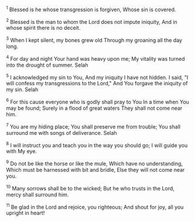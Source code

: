 <sup>1</sup> 
Blessed is he whose transgression is forgiven, Whose sin is covered. 

<sup>2</sup> 
Blessed is the man to whom the Lord does not impute iniquity, And in whose spirit there is no deceit. 

<sup>3</sup> 
When I kept silent, my bones grew old Through my groaning all the day long. 

<sup>4</sup> 
For day and night Your hand was heavy upon me; My vitality was turned into the drought of summer. Selah 

<sup>5</sup> 
I acknowledged my sin to You, And my iniquity I have not hidden. I said, "I will confess my transgressions to the Lord," And You forgave the iniquity of my sin. Selah 

<sup>6</sup> 
For this cause everyone who is godly shall pray to You In a time when You may be found; Surely in a flood of great waters They shall not come near him. 

<sup>7</sup> 
You are my hiding place; You shall preserve me from trouble; You shall surround me with songs of deliverance. Selah 

<sup>8</sup> 
I will instruct you and teach you in the way you should go; I will guide you with My eye. 

<sup>9</sup> 
Do not be like the horse or like the mule, Which have no understanding, Which must be harnessed with bit and bridle, Else they will not come near you. 

<sup>10</sup> 
Many sorrows shall be to the wicked; But he who trusts in the Lord, mercy shall surround him. 

<sup>11</sup> 
Be glad in the Lord and rejoice, you righteous; And shout for joy, all you upright in heart!